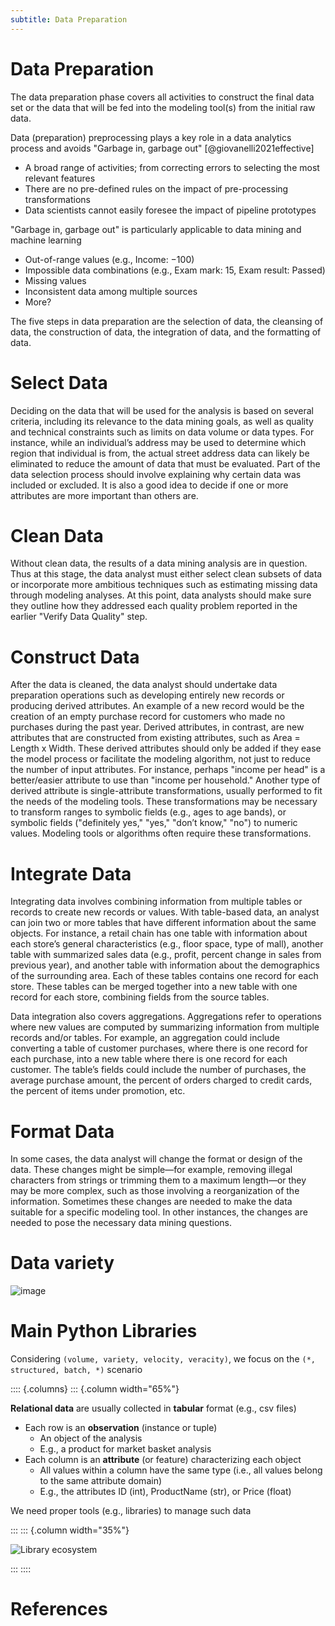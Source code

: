 ```yaml
---
subtitle: Data Preparation
---
```


# Data Preparation

The data preparation phase covers all activities to construct the final data set or the data that will be fed into the modeling tool(s) from the initial raw data.

Data (preparation) preprocessing plays a key role in a data analytics process and avoids "Garbage in, garbage out" [@giovanelli2021effective]

- A broad range of activities; from correcting errors to selecting the most relevant features
- There are no pre-defined rules on the impact of pre-processing transformations
- Data scientists cannot easily foresee the impact of pipeline prototypes

"Garbage in, garbage out" is particularly applicable to data mining and machine learning

- Out-of-range values (e.g., Income: −100)
- Impossible data combinations (e.g., Exam mark: 15, Exam result: Passed) 
- Missing values
- Inconsistent data among multiple sources
- More?

The five steps in data preparation are the selection of data, the cleansing of data, the construction of data, the integration of data, and the formatting of data.

# Select Data

Deciding on the data that will be used for the analysis is based on several criteria, including its relevance to the data mining goals, as well as quality and technical constraints such as limits on data volume or data types.
For instance, while an individual’s address may be used to determine which region that individual is from, the actual street address data can likely be eliminated to reduce the amount of data that must be evaluated.
Part of the data selection process should involve explaining why certain data was included or excluded.
It is also a good idea to decide if one or more attributes are more important than others are.

# Clean Data

Without clean data, the results of a data mining analysis are in question.
Thus at this stage, the data analyst must either select clean subsets of data or incorporate more ambitious techniques such as estimating missing data through modeling analyses.
At this point, data analysts should make sure they outline how they addressed each quality problem reported in the earlier "Verify Data Quality" step.

# Construct Data

After the data is cleaned, the data analyst should undertake data preparation operations such as developing entirely new records or producing derived attributes.
An example of a new record would be the creation of an empty purchase record for customers who made no purchases during the past year.
Derived attributes, in contrast, are new attributes that are constructed from existing attributes, such as Area = Length x Width.
These derived attributes should only be added if they ease the model process or facilitate the modeling algorithm, not just to reduce the number of input attributes.
For instance, perhaps "income per head" is a better/easier attribute to use than "income per household." Another type of derived attribute is single-attribute transformations, usually performed to fit the needs of the modeling tools.
These transformations may be necessary to transform ranges to symbolic fields (e.g., ages to age bands), or symbolic fields ("definitely yes," "yes," "don’t know," "no") to numeric values.
Modeling tools or algorithms often require these transformations.

# Integrate Data

Integrating data involves combining information from multiple tables or records to create new records or values.
With table-based data, an analyst can join two or more tables that have different information about the same objects.
For instance, a retail chain has one table with information about each store’s general characteristics (e.g., floor space, type of mall), another table with summarized sales data (e.g., profit, percent change in sales from previous year), and another table with information about the demographics of the surrounding area.
Each of these tables contains one record for each store.
These tables can be merged together into a new table with one record for each store, combining fields from the source tables.

Data integration also covers aggregations.
Aggregations refer to operations where new values are computed by summarizing information from multiple records and/or tables.
For example, an aggregation could include converting a table of customer purchases, where there is one record for each purchase, into a new table where there is one record for each customer.
The table’s fields could include the number of purchases, the average purchase amount, the percent of orders charged to credit cards, the percent of items under promotion, etc.

# Format Data

In some cases, the data analyst will change the format or design of the data.
These changes might be simple—for example, removing illegal characters from strings or trimming them to a maximum length—or they may be more complex, such as those involving a reorganization of the information.
Sometimes these changes are needed to make the data suitable for a specific modeling tool.
In other instances, the changes are needed to pose the necessary data mining questions.

# Data variety

![image](https://miro.medium.com/v2/resize:fit:1100/format:webp/1*YejjU_69ffDyrC0z-X9jYQ.jpeg)

# Main Python Libraries

Considering `(volume, variety, velocity, veracity)`, we focus on the `(*, structured, batch, *)` scenario

:::: {.columns}
::: {.column width="65%"}

**Relational data** are usually collected in **tabular** format (e.g., csv files)

- Each row is an **observation** (instance or tuple)
    - An object of the analysis
    - E.g., a product for market basket analysis
- Each column is an **attribute** (or feature) characterizing each object
    - All values within a column have the same type (i.e., all values belong to the same attribute domain)
    - E.g., the attributes ID (int), ProductName (str), or Price (float)
    
We need proper tools (e.g., libraries) to manage such data

:::
::: {.column width="35%"}

![Library ecosystem](https://github.com/w4bo/img-dump/assets/18005592/72869b67-6a16-4a5a-a8a4-8d8e10c2633d)

:::
::::

# References